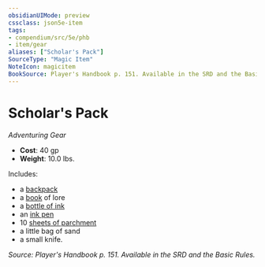 ```yaml
---
obsidianUIMode: preview
cssclass: json5e-item
tags:
- compendium/src/5e/phb
- item/gear
aliases: ["Scholar's Pack"]
SourceType: "Magic Item"
NoteIcon: magicitem
BookSource: Player's Handbook p. 151. Available in the SRD and the Basic Rules.
---
```

# Scholar's Pack
*Adventuring Gear*  

- **Cost**: 40 gp
- **Weight**: 10.0 lbs.

Includes:

- a [backpack](/3-Mechanics/CLI/items/backpack.md)  
- a [book](/3-Mechanics/CLI/items/book.md) of lore  
- a [bottle of ink](/3-Mechanics/CLI/items/ink-1-ounce-bottle.md)  
- an [ink pen](/3-Mechanics/CLI/items/ink-pen.md)  
- 10 [sheets of parchment](/3-Mechanics/CLI/items/parchment-one-sheet.md)  
- a little bag of sand  
- a small knife.  

*Source: Player's Handbook p. 151. Available in the SRD and the Basic Rules.*